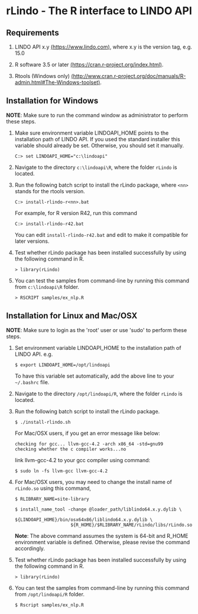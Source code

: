 rLindo - The R interface to LINDO API
=====================================

Requirements
------------

1.  LINDO API x.y [(https://www.lindo.com)](https://www.lindo.com/index.php/ls-downloads/try-lindo-api), where x.y is the version tag, e.g. 15.0
    
2.  R software 3.5 or later [(https://cran.r-project.org/index.html)](https://cran.r-project.org/index.html).
    
3.  Rtools (Windows only) [(http://www.cran.r-project.org/doc/manuals/R-admin.html#The-Windows-toolset)](http://www.cran.r-project.org/doc/manuals/R-admin.html#The-Windows-toolset).
    

Installation for Windows
------------------------

**NOTE**: Make sure to run the command window as administrator to perform these steps.

1.  Make sure environment variable LINDOAPI\_HOME points to the installation path of LINDO API. If you used the standard installer this variable should already be set. Otherwise, you should set it manually.
    
        C:> set LINDOAPI_HOME="c:\lindoapi"
        
    
2.  Navigate to the directory `c:\lindoapi\R`, where the folder `rLindo` is located.
    
3.  Run the following batch script to install the rLindo package, where `<nn>` stands for the rtools version. 
    
        C:> install-rlindo-r<nn>.bat
        
    For example, for R version R42, run this command
    
        C:> install-rlindo-r42.bat
        
    You can edit `install-rlindo-r42.bat` and edit to make it compatible for later versions.
    
4.  Test whether rLindo package has been installed successfully by using the following command in R.
    
        > library(rLindo)
        
5.  You can test the samples from command-line by running this command from `c:\lindoapi\R` folder.

        > RSCRIPT samples/ex_nlp.R

Installation for Linux and Mac/OSX
----------------------------------

**NOTE**: Make sure to login as the 'root' user or use 'sudo' to perform these steps.

1.  Set environment variable LINDOAPI\_HOME to the installation path of LINDO API. e.g.
    
        $ export LINDOAPI_HOME=/opt/lindoapi
        
    
    To have this variable set automatically, add the above line to your `~/.bashrc` file.
    
2.  Navigate to the directory `/opt/lindoapi/R`, where the folder `rLindo` is located.
    
3.  Run the following batch script to install the rLindo package.
    
        $ ./install-rlindo.sh
        
    
    For Mac/OSX users, if you get an error message like below:
    
        checking for gcc... llvm-gcc-4.2 -arch x86_64 -std=gnu99
        checking whether the c compiler works...no
        
    
    link llvm-gcc-4.2 to your gcc compiler using command:
    
        $ sudo ln -fs llvm-gcc llvm-gcc-4.2
        
    
4.  For Mac/OSX users, you may need to change the install name of `rLindo.so` using this command, 
    
        $ RLIBRARY_NAME=site-library
        
        $ install_name_tool -change @loader_path/liblindo64.x.y.dylib \
                             ${LINDOAPI_HOME}/bin/osx64x86/liblindo64.x.y.dylib \
                             ${R_HOME}/$RLIBRARY_NAME/rLindo/libs/rLindo.so
        
    
    **Note**: The above command assumes the system is 64-bit and R\_HOME environment variable is defined. Otherwise, please revise the command accordingly.
    
5.  Test whether rLindo package has been installed successfully by using the following command in R.
    
        > library(rLindo)
        

6.  You can test the samples from command-line by running this command from `/opt/lindoapi/R` folder.

        $ Rscript samples/ex_nlp.R
        